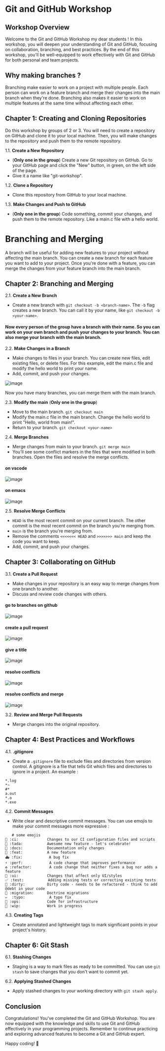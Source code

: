 # Git and GitHub Workshop

## Workshop Overview
Welcome to the Git and GitHub Workshop my dear students ! In this workshop, you will deepen your understanding of Git and GitHub, focusing on collaboration, branching, and best practices. By the end of this workshop, you'll be well-equipped to work effectively with Git and GitHub for both personal and team projects.

## Why making branches ?

Branching make easier to work on a project with multiple people. Each person can work on a feature branch and merge their changes into the main branch when they're done. Branching also makes it easier to work on multiple features at the same time without affecting each other.

## Chapter 1: Creating and Cloning Repositories

Do this workshop by groups of 2 or 3. You will need to create a repository on GitHub and clone it to your local machine. Then, you will make changes to the repository and push them to the remote repository.

1.1. **Create a New Repository**
   - (**Only one in the group**) Create a new Git repository on GitHub. Go to your GitHub page and click the "New" button, in green, on the left side of the page.
   - Give it a name like "git-workshop".

1.2. **Clone a Repository**
   - Clone this repository from GitHub to your local machine.

1.3. **Make Changes and Push to GitHub**
   - (**Only one in the group**) Code something, commit your changes, and push them to the remote repository. Like a main.c file with a hello world.

# Branching and Merging

A branch will be useful for adding new features to your project without affecting the main branch. You can create a new branch for each feature you want to add to your project. Once you're done with a feature, you can merge the changes from your feature branch into the main branch.

## Chapter 2: Branching and Merging
2.1. **Create a New Branch**
   - Create a new branch with `git checkout -b <branch-name>`. The `-b` flag creates a new branch. You can call it by your name, like `git checkout -b <your-name>`.

#### Now every person of the group have a branch with their name. So you can work on your own branch and push your changes to your branch. You can also merge your branch with the main branch.


2.2. **Make Changes in a Branch**
   - Make changes to files in your branch. You can create new files, edit existing files, or delete files. For this example, edit the main.c file and modify the hello world to print your name.
   - Add, commit, and push your changes.

![image](https://raw.githubusercontent.com/NielsOuvrard/workshops/master/assets/Screenshot%202023-10-31%20at%2010.23.16.png)

Now you have many branches, you can merge them with the main branch.

2.3. **Modify the main** (**Only one in the group**)
   - Move to the main branch. `git checkout main`
   - Modify the main.c file in the main branch. Change the hello world to print "Hello, world from main!".
   - Return to your branch. `git checkout <your-name>`

2.4. **Merge Branches**
   - Merge changes from main to your branch. `git merge main`
   - You'll see some conflict markers in the files that were modified in both branches. Open the files and resolve the merge conflicts.

#### on vscode

![image](https://raw.githubusercontent.com/NielsOuvrard/workshops/master/assets/merge_vs.png)

#### on emacs

![image](https://raw.githubusercontent.com/NielsOuvrard/workshops/master/assets/merge_emacs.png)

2.5. **Resolve Merge Conflicts**
   - `HEAD` is the most recent commit on your current branch. The other commit is the most recent commit on the branch you're merging from.
   - `main` is the branch you're merging from.
   - Remove the comments `<<<<<<< HEAD` and `>>>>>>> main` and keep the code you want to keep.
   - Add, commit, and push your changes.

## Chapter 3: Collaborating on GitHub
3.1. **Create a Pull Request**
   - Make changes in your repository is an easy way to merge changes from one branch to another.
   - Discuss and review code changes with others.

#### go to branches on github

![image](https://raw.githubusercontent.com/NielsOuvrard/workshops/master/assets/Screenshot%202023-10-31%20at%2010.23.16.png)

#### create a pull request

![image](https://raw.githubusercontent.com/NielsOuvrard/workshops/master/assets/new_pr.png)


#### give a title

![image](https://raw.githubusercontent.com/NielsOuvrard/workshops/master/assets/pr_name.png)

#### resolve conflicts

![image](https://raw.githubusercontent.com/NielsOuvrard/workshops/master/assets/resolve_conflict.png)

#### resolve conflicts and merge

![image](https://raw.githubusercontent.com/NielsOuvrard/workshops/master/assets/merge_github.png)

3.2. **Review and Merge Pull Requests**
   - Merge changes into the original repository.

## Chapter 4: Best Practices and Workflows
4.1. **.gitignore**
   - Create a `.gitignore` file to exclude files and directories from version control. A gitignore is a file that tells Git which files and directories to ignore in a project. An example :
```.gitignore
*.log
*~
#*
a.out
*.o
*.exe
```

4.2. **Commit Messages**
   - Write clear and descriptive commit messages. You can use emojis to make your commit messages more expressive :
```
   # some emojis
🤖 :ci:             Changes to our CI configuration files and scripts
🎉 :tada:           Awesome new feature - let's celebrate!
📖 :docs:           Documentation only changes
🌟 :feat:           A new feature
🚑 :fix:            A bug fix
⚡️ :perf:            A code change that improves performance
♻️ :refactor:        A code change that neither fixes a bug nor adds a feature
🎨 :ui:             Changes that affect only UI/styles
✅ :test:           Adding missing tests or correcting existing tests
💩 :dirty:          Dirty code - needs to be refactored - think to add @debt in your code
🔀 :migration:      Doctrine migrations
✏️  :typo:           A typo fix
👷️ :ops:            Code for infrastructure
🚧️ :wip:            Work in progress
```

4.3. **Creating Tags**
   - Create annotated and lightweight tags to mark significant points in your project's history.

## Chapter 6: Git Stash
6.1. **Stashing Changes**
   - Staging is a way to mark files as ready to be committed. You can use `git stash` to save changes that you don't want to commit yet.

6.2. **Applying Stashed Changes**
   - Apply stashed changes to your working directory with `git stash apply`.

## Conclusion
Congratulations! You've completed the Git and GitHub Workshop. You are now equipped with the knowledge and skills to use Git and GitHub effectively in your programming projects. Remember to continue practicing and exploring advanced features to become a Git and GitHub expert.

Happy coding! 🚀
